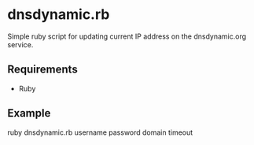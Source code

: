 dnsdynamic.rb
===========

Simple ruby script for updating current IP address on the dnsdynamic.org service.


## Requirements

- Ruby

## Example

ruby dnsdynamic.rb username password domain timeout

